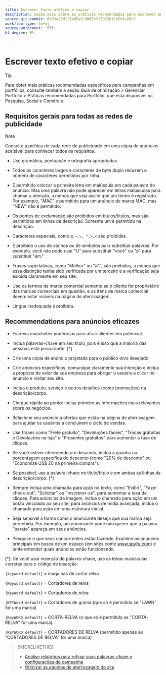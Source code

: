 ```yaml
---
title: Escrever texto efetivo e copiar
description: Saiba mais sobre as práticas recomendadas para escrever uma cópia de anúncio eficiente.
source-git-commit: 6b93a29d121bd5a1cd887bf17023811e59fe85c3
workflow-type: tm+mt
source-wordcount: '576'
ht-degree: 0%

---
```


# Escrever texto efetivo e copiar

>[!TIP]
>
>Para obter mais práticas recomendadas específicas para campanhas em portfólios, consulte também a seção Guia de otimização > Gerenciar Portfolio > Práticas recomendadas para Portfolio, que está disponível na Pesquisa, Social e Comércio.<!-- verify convention for referencing Optimization Guide here -->

## Requisitos gerais para todas as redes de publicidade

>[!NOTE]
>
>Consulte a política de cada rede de publicidade em uma cópia de anúncios aceitável para conhecer todos os requisitos.

* Use gramática, pontuação e ortografia apropriadas.

* Todos os caracteres largos e caracteres de byte duplo reduzem o número de caracteres permitidos por linha.

* É permitido colocar a primeira letra em maiúscula em cada palavra do anúncio. Mas uma palavra não pode aparecer em letras maiúsculas para chamar a atenção, a menos que seja assim que um termo é registrado. Por exemplo, &quot;MAC&quot; é permitido para um anúncio de marca MAC, mas &quot;NEW&quot; não é permitido.

* Os pontos de exclamação são proibidos em títulos/títulos, mas são permitidos em linhas de descrição. Somente um é permitido na descrição.

* Caracteres especiais, como `@,~,\, ^,>,<` são proibidas.

* É proibido o uso de atalhos ou de símbolos para substituir palavras. Por exemplo, você não pode usar &quot;U&quot; para substituir &quot;você&quot; ou &quot;`@`&quot; para substituir &quot;em.&quot;

* Frases superlativas, como &quot;Melhor&quot; ou &quot;#1&quot;, são proibidas, a menos que essa distinção tenha sido verificada por um terceiro e a verificação seja exibida claramente em seu site.

* Use os termos de marca comercial somente se o cliente for proprietário das marcas comerciais em questão, e os itens de marca comercial devem estar visíveis na página de aterrissagem.

* Língua inadequada é proibida.

## Recommendations para anúncios eficazes

* Escreva manchetes poderosas para atrair clientes em potencial.

* Inclua palavras-chave em seu título, pois é isso que a maioria das pessoas está procurando. [*]

* Crie uma cópia de anúncio projetada para o público-alvo desejado.

* Crie anúncios específicos, comunique claramente sua intenção e inclua a proposta de valor da sua empresa para obrigar o usuário a clicar no anúncio e visitar seu site.

* Inclua o produto, serviço e outros detalhes (como promoções) na descrição/corpo.

* Chegue rápido ao ponto: inclua primeiro as informações mais relevantes sobre os negócios.

* Relacione seu anúncio a ofertas que estão na página de aterrissagem para ajudar os usuários a concluírem o ciclo de vendas.

* Use frases como &quot;Frete gratuito&quot;, &quot;Devoluções fáceis&quot;, &quot;Trocas gratuitas e Devoluções na loja&quot; e &quot;Presentes gratuitos&quot; para aumentar a taxa de cliques.

* Se você estiver oferecendo um desconto, inclua a quantia ou porcentagem específica do desconto (como &quot;20% de desconto&quot; ou &quot;Economize US$ 20 na primeira compra&quot;).

* Se possível, use a palavra-chave no título/título e em ambas as linhas da descrição/corpo. [*]

* Sempre inclua uma chamada para ação no texto, como &quot;Exibir&quot;, &quot;Fazer check-out&quot;, &quot;Solicitar&quot; ou &quot;Inscrever-se&quot;, para aumentar a taxa de cliques. Para anúncios de imagem, inclua o chamado para ação em um botão vinculado ao seu site; para anúncios de mídia avançada, inclua o chamado para ação em uma estrutura inicial.

* Seja sensível à forma como o anunciante deseja que sua marca seja percebida. Por exemplo, um anunciante pode não querer que a palavra &quot;barato&quot; apareça em seus anúncios.

* Pesquise o que seus concorrentes estão fazendo. Examine os anúncios principais em busca de um espaço (em sites como www.spyfu.com) e tente entender quais anúncios estão funcionando.

[*]: Se você usar inserção de palavra-chave, use as letras maiúsculas corretas para o código de inserção:

`{keyword:default}` = máquinas de cortar relva

`{Keyword:default}` = Cortadores de relva

`{KeyWord:default}` = Cortadores de relva

`{KEYWord:default}` = Cortadores de grama (que só é permitido se &quot;LAWN&quot; for uma marca)

`{KeyWORD:default}` = CORTA-RELVA (o que só é permitido se &quot;CORTA-RELVA&quot; for uma marca)

`{KEYWORD:default}` = CORTADORES DE RELVA (permitido apenas se &quot;CORTADORES DE RELVA&quot; for uma marca)

>[!MORELIKETHIS]
>
>* [Analise relatórios para refinar suas palavras-chave e configurações de campanha](best-practices-analyze.md)
>* [Otimizar as páginas de aterrissagem do site](best-practices-optimize.md)
